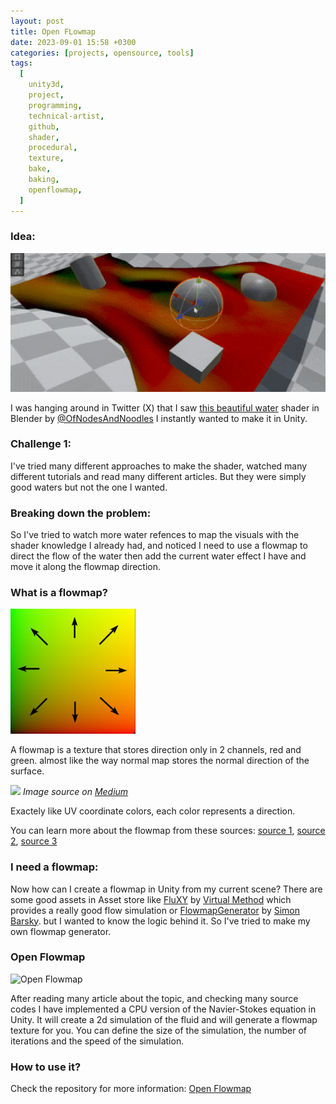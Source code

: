 ```yaml
---
layout: post
title: Open FLowmap
date: 2023-09-01 15:58 +0300
categories: [projects, opensource, tools]
tags:
  [
    unity3d,
    project,
    programming,
    technical-artist,
    github,
    shader,
    procedural,
    texture,
    bake,
    baking,
    openflowmap,
  ]
---
```


### Idea:

![Open Flowmap](/assets/img/blog/open-flowmap/open-flowmap.gif)

I was hanging around in Twitter (X) that I saw [this beautiful water](https://twitter.com/nodesandnoodles/status/1686484366103343104) shader in Blender by [@OfNodesAndNoodles](https://twitter.com/nodesandnoodles)
I instantly wanted to make it in Unity.

### Challenge 1:

I've tried many different approaches to make the shader, watched many different tutorials and read many different articles. But they were simply good waters but not the one I wanted.

### Breaking down the problem:

So I've tried to watch more water refences to map the visuals with the shader knowledge I already had, and noticed I need to use a flowmap to direct the flow of the water then add the current water effect I have and move it along the flowmap direction.

### What is a flowmap?

<img src="/assets/img/blog/open-flowmap/uv-directions.png" alt="uv-direction" width="200"/>

A flowmap is a texture that stores direction only in 2 channels, red and green. almost like the way normal map stores the normal direction of the surface.

![](https://miro.medium.com/v2/resize:fit:640/format:webp/1*qI7LNChbwG3X7ftosidvPA.png)
_Image source on [Medium](https://louisgamedev.medium.com/shader-tutorial-flow-map-4410af832a8d)_

<!-- lets add image creadits from https://louisgamedev.medium.com/shader-tutorial-flow-map-4410af832a8d -->

Exactely like UV coordinate colors, each color represents a direction.

You can learn more about the flowmap from these sources: [source 1](https://louisgamedev.medium.com/shader-tutorial-flow-map-4410af832a8d), [source 2](https://blender.stackexchange.com/questions/273421/how-to-use-flowmap-texture-for-rotation-instances), [source 3](https://vfxdoc.readthedocs.io/en/latest/articles/flowmaps)

### I need a flowmap:

Now how can I create a flowmap in Unity from my current scene? There are some good assets in Asset store like [FluXY](https://assetstore.unity.com/packages/tools/physics/fluxy-2-5d-fluid-simulator-203795) by [Virtual Method](https://twitter.com/virtual_method) which provides a really good flow simulation or [FlowmapGenerator](https://assetstore.unity.com/packages/tools/flowmap-generator-10509) by [Simon Barsky](http://www.superpositiongames.com/). but I wanted to know the logic behind it. So I've tried to make my own flowmap generator.

### Open Flowmap

![Open Flowmap](/assets/img/blog/open-flowmap/open-flowmap2.gif)

After reading many article about the topic, and checking many source codes I have implemented a CPU version of the Navier-Stokes equation in Unity. It will create a 2d simulation of the fluid and will generate a flowmap texture for you.
You can define the size of the simulation, the number of iterations and the speed of the simulation.

### How to use it?

Check the repository for more information:
[Open Flowmap](https://github.com/omid3098/OpenFlowMap)
